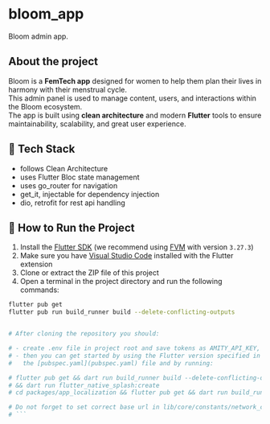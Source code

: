 # bloom_app

Bloom admin app.

## About the project

Bloom is a **FemTech app** designed for women to help them plan their lives in harmony with their menstrual cycle.  
This admin panel is used to manage content, users, and interactions within the Bloom ecosystem.  
The app is built using **clean architecture** and modern **Flutter** tools to ensure maintainability, scalability, and great user experience.

## 🧱 Tech Stack

- follows Clean Architecture
- uses Flutter Bloc state management
- uses go_router for navigation
- get_it, injectable for dependency injection
- dio, retrofit for rest api handling

## 🚀 How to Run the Project

1. Install the [Flutter SDK](https://docs.flutter.dev/get-started/install) (we recommend using [FVM](https://fvm.app/docs/getting_started) with version `3.27.3`)
2. Make sure you have [Visual Studio Code](https://code.visualstudio.com/) installed with the Flutter extension
3. Clone or extract the ZIP file of this project
4. Open a terminal in the project directory and run the following commands:

```bash
flutter pub get
flutter pub run build_runner build --delete-conflicting-outputs


# After cloning the repository you should:

# - create .env file in project root and save tokens as AMITY_API_KEY, AMITY_ADMIN_ACCESS_TOKEN
# - then you can get started by using the Flutter version specified in
#   the [pubspec.yaml](pubspec.yaml) file and by running:

# flutter pub get && dart run build_runner build --delete-conflicting-outputs
# && dart run flutter_native_splash:create
# cd packages/app_localization && flutter pub get && dart run build_runner build --delete-conflicting-outputs && cd ../../

# Do not forget to set correct base url in lib/core/constants/network_constants.dart# PowerPuffGirlsTeam_bloomapp_mobile
# ```
